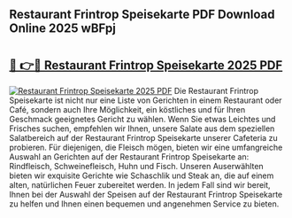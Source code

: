 ## Restaurant Frintrop Speisekarte PDF Download Online 2025 wBFpj

# <h2><a href="http://gcb06q9.nevu.top/?p=Restaurant+Frintrop+Speisekarte">🔗 👉🔴 Restaurant Frintrop Speisekarte 2025 PDF</a></h2>

[![Restaurant Frintrop Speisekarte 2025 PDF](https://i.imgur.com/dBaPXMq.png)](http://gcb06q9.nevu.top/?p=Restaurant+Frintrop+Speisekarte)
Die Restaurant Frintrop Speisekarte ist nicht nur eine Liste von Gerichten in einem Restaurant oder Café, sondern auch Ihre Möglichkeit, ein köstliches und für Ihren Geschmack geeignetes Gericht zu wählen. Wenn Sie etwas Leichtes und Frisches suchen, empfehlen wir Ihnen, unsere Salate aus dem speziellen Salatbereich auf der Restaurant Frintrop Speisekarte unserer Cafeteria zu probieren. Für diejenigen, die Fleisch mögen, bieten wir eine umfangreiche Auswahl an Gerichten auf der Restaurant Frintrop Speisekarte an: Rindfleisch, Schweinefleisch, Huhn und Fisch. Unseren Auserwählten bieten wir exquisite Gerichte wie Schaschlik und Steak an, die auf einem alten, natürlichen Feuer zubereitet werden. In jedem Fall sind wir bereit, Ihnen bei der Auswahl der Speisen auf der Restaurant Frintrop Speisekarte zu helfen und Ihnen einen bequemen und angenehmen Service zu bieten.
